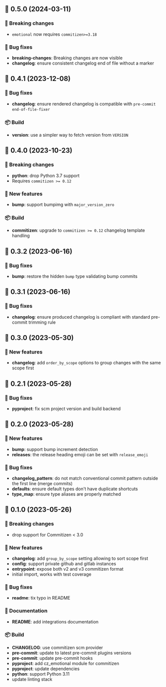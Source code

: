 ## 🚀 0.5.0 (2024-03-11)

### 🚨 Breaking changes

- `emotional` now requires `commitizen>=3.18`

### 🐛 Bug fixes

- **breaking-changes**: Breaking changes are now visible
- **changelog**: ensure consistent changelog end of file without a marker

## 🚀 0.4.1 (2023-12-08)

### 🐛 Bug fixes

- **changelog**: ensure rendered changelog is compatible with `pre-commit` `end-of-file-fixer`

### 📦 Build

- **version**: use a simpler way to fetch version from `VERSION`

## 🚀 0.4.0 (2023-10-23)

### 🚨 Breaking changes

- **python**: drop Python 3.7 support
- Requires `commitizen >= 0.12`

### 💫 New features

- **bump**: support bumpimg with `major_version_zero`

### 📦 Build

- **commitizen**: upgrade to `commitizen >= 0.12` changelog template handling

## 🚀 0.3.2 (2023-06-16)

### 🐛 Bug fixes

- **bump**: restore the hidden `bump` type validating bump commits

## 🚀 0.3.1 (2023-06-16)

### 🐛 Bug fixes

- **changelog**: ensure produced changelog is compliant with standard pre-commit trimming rule

## 🚀 0.3.0 (2023-05-30)

### 💫 New features

- **changelog**: add `order_by_scope` options to group changes with the same scope first

## 🚀 0.2.1 (2023-05-28)

### 🐛 Bug fixes

- **pyproject**: fix scm project version and build backend

## 🚀 0.2.0 (2023-05-28)

### 💫 New features

- **bump**: support bump increment detection
- **releases**: the release heading emoji can be set with `release_emoji`

### 🐛 Bug fixes

- **changelog_pattern**: do not match conventional commit pattern outside the first line (merge commits)
- **defaults**: ensure default types don't have duplicate shortcuts
- **type_map**: ensure type aliases are properly matched

## 🚀 0.1.0 (2023-05-26)

### 🚨 Breaking changes

- drop support for Commitizen < 3.0

### 💫 New features

- **changelog**: add `group_by_scope` setting allowing to sort scope first
- **config**: support private github and gitlab instances
- **entrypoint**: expose both v2 and v3 commitizen format
- initial import, works with test coverage

### 🐛 Bug fixes

- **readme**: tix typo in README

### 📖 Documentation

- **README**: add integrations documentation

### 📦 Build

- **CHANGELOG**: use commitizen scm provider
- **pre-commit**: update to latest pre-commit plugins versions
- **pre-commit**: update pre-commit hooks
- **pyproject**: add cz_emotional module for commitizen
- **pyproject**: update dependencies
- **python**: support Python 3.11
- update linting stack
